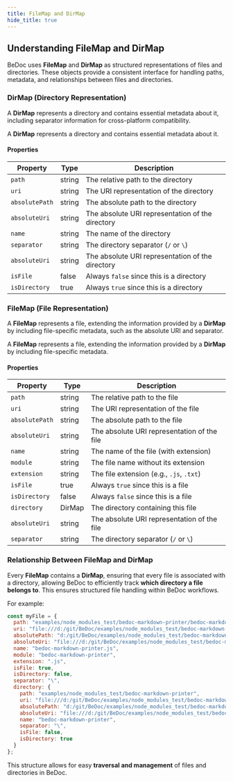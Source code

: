 ```yaml
---
title: FileMap and DirMap
hide_title: true
---
```


## **Understanding FileMap and DirMap**

BeDoc uses **FileMap** and **DirMap** as structured representations of files and directories. These objects provide a consistent interface for handling paths, metadata, and relationships between files and directories.

### **DirMap** (Directory Representation)

A **DirMap** represents a directory and contains essential metadata about it, including separator information for cross-platform compatibility.

A **DirMap** represents a directory and contains essential metadata about it.

#### **Properties**

| Property       | Type   | Description                                      |
| -------------- | ------ | ------------------------------------------------ |
| `path`         | string | The relative path to the directory               |
| `uri`          | string | The URI representation of the directory          |
| `absolutePath` | string | The absolute path to the directory               |
| `absoluteUri`  | string | The absolute URI representation of the directory |
| `name`         | string | The name of the directory                        |
| `separator`    | string | The directory separator (`/` or `\`)             |
| `absoluteUri`  | string | The absolute URI representation of the directory |
| `isFile`       | false  | Always `false` since this is a directory         |
| `isDirectory`  | true   | Always `true` since this is a directory          |

### **FileMap** (File Representation)

A **FileMap** represents a file, extending the information provided by a **DirMap** by including file-specific metadata, such as the absolute URI and separator.

A **FileMap** represents a file, extending the information provided by a **DirMap** by including file-specific metadata.

#### **Properties**

| Property       | Type   | Description                                 |
| -------------- | ------ | ------------------------------------------- |
| `path`         | string | The relative path to the file               |
| `uri`          | string | The URI representation of the file          |
| `absolutePath` | string | The absolute path to the file               |
| `absoluteUri`  | string | The absolute URI representation of the file |
| `name`         | string | The name of the file (with extension)       |
| `module`       | string | The file name without its extension         |
| `extension`    | string | The file extension (e.g., `.js`, `.txt`)    |
| `isFile`       | true   | Always `true` since this is a file          |
| `isDirectory`  | false  | Always `false` since this is a file         |
| `directory`    | DirMap | The directory containing this file          |
| `absoluteUri`  | string | The absolute URI representation of the file |
| `separator`    | string | The directory separator (`/` or `\`)        |

### **Relationship Between FileMap and DirMap**

Every **FileMap** contains a **DirMap**, ensuring that every file is associated with a directory, allowing BeDoc to efficiently track **which directory a file belongs to**. This ensures structured file handling within BeDoc workflows.

For example:
```javascript
const myFile = {
  path: "examples/node_modules_test/bedoc-markdown-printer/bedoc-markdown-printer.js",
  uri: "file:///d:/git/BeDoc/examples/node_modules_test/bedoc-markdown-printer/bedoc-markdown-printer.js",
  absolutePath: "d:/git/BeDoc/examples/node_modules_test/bedoc-markdown-printer/bedoc-markdown-printer.js",
  absoluteUri: "file:///d:/git/BeDoc/examples/node_modules_test/bedoc-markdown-printer/bedoc-markdown-printer.js",
  name: "bedoc-markdown-printer.js",
  module: "bedoc-markdown-printer",
  extension: ".js",
  isFile: true,
  isDirectory: false,
  separator: "\",
  directory: {
    path: "examples/node_modules_test/bedoc-markdown-printer",
    uri: "file:///d:/git/BeDoc/examples/node_modules_test/bedoc-markdown-printer",
    absolutePath: "d:/git/BeDoc/examples/node_modules_test/bedoc-markdown-printer",
    absoluteUri: "file:///d:/git/BeDoc/examples/node_modules_test/bedoc-markdown-printer",
    name: "bedoc-markdown-printer",
    separator: "\",
    isFile: false,
    isDirectory: true
  }
};
```
This structure allows for easy **traversal and management** of files and directories in BeDoc.
